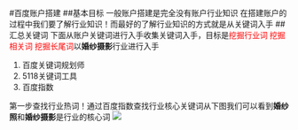 #百度账户搭建
##基本目标
一般账户搭建是完全没有账户行业知识 在搭建账户的过程中我们要了解行业知识！而最好的了解行业知识的方式就是从关键词入手
##汇总关键词
下面从账户关键词进行入手收集关键词入手，目标是<font color=red>挖掘行业词 挖掘相关词 挖掘长尾词</font>以**婚纱摄影**行业进行入手

1. 百度关键词规划师
2. 5118关键词工具
3. 百度指数

第一步查找行业热词！通过百度指数查找行业核心关键词从下图我们可以看到**婚纱照**和**婚纱摄影**是行业的核心词
![](http://p0ab03b4b.bkt.clouddn.com/17-12-6/97981078.jpg)